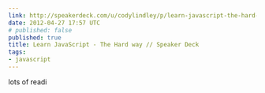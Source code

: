 ```yaml
---
link: http://speakerdeck.com/u/codylindley/p/learn-javascript-the-hard-way
date: 2012-04-27 17:57 UTC
# published: false
published: true
title: Learn JavaScript - The Hard way // Speaker Deck
tags:
- javascript
---
```


lots of readi
